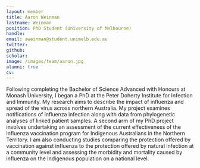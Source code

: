 ```yaml
---
layout: member
title: Aaron Weinman
lastname: Weinman
position: PhD Student (University of Melbourne)
handle:
email: aweinman@student.unimelb.edu.au
twitter:
github:
scholar:
image: /images/team/aaron.jpg
alumni: true
cv:
---
```


Following completing the Bachelor of Science Advanced with Honours at Monash University, I began a PhD at the Peter Doherty Institute for Infection and Immunity. My research aims to describe the impact of influenza and spread of the virus across northern Australia. My project examines notifications of influenza infection along with data from phylogenetic analyses of linked patient samples. A second arm of my PhD project involves undertaking an assessment of the current effectiveness of the influenza vaccination program for Indigenous Australians in the Northern Territory. I am also conducting studies comparing the protection offered by vaccination against influenza to the protection offered by natural infection at a community level and assessing the morbidity and mortality caused by influenza on the Indigenous population on a national level.
